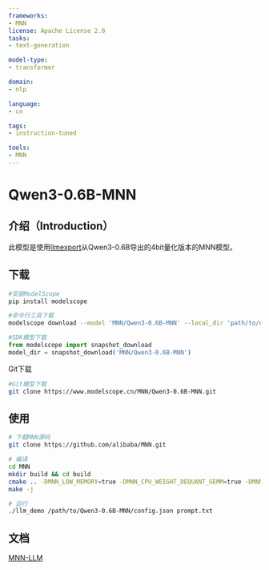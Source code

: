 ```yaml
---
frameworks:
- MNN
license: Apache License 2.0
tasks:
- text-generation

model-type:
- transformer

domain:
- nlp

language:
- cn

tags:
- instruction-tuned

tools:
- MNN
---
```


# Qwen3-0.6B-MNN

## 介绍（Introduction）
此模型是使用[llmexport](https://github.com/alibaba/MNN/tree/master/transformers/llm/export)从Qwen3-0.6B导出的4bit量化版本的MNN模型。

## 下载
```bash
#安装ModelScope
pip install modelscope
```
```bash
#命令行工具下载
modelscope download --model 'MNN/Qwen3-0.6B-MNN' --local_dir 'path/to/dir'
```
```python
#SDK模型下载
from modelscope import snapshot_download
model_dir = snapshot_download('MNN/Qwen3-0.6B-MNN')
```
Git下载
```bash
#Git模型下载
git clone https://www.modelscope.cn/MNN/Qwen3-0.6B-MNN.git
```

## 使用
```bash
# 下载MNN源码
git clone https://github.com/alibaba/MNN.git

# 编译
cd MNN
mkdir build && cd build
cmake .. -DMNN_LOW_MEMORY=true -DMNN_CPU_WEIGHT_DEQUANT_GEMM=true -DMNN_BUILD_LLM=true -DMNN_SUPPORT_TRANSFORMER_FUSE=true
make -j

# 运行
./llm_demo /path/to/Qwen3-0.6B-MNN/config.json prompt.txt
```

## 文档
[MNN-LLM](https://mnn-docs.readthedocs.io/en/latest/transformers/llm.html#)
    